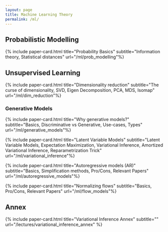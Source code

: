 ```yaml
---
layout: page
title: Machine Learning Theory
permalink: /ml/
---
```


<!-- This page contains explanations of diverse ML topics we found interesting. -->

## Probabilistic Modelling

{% include paper-card.html
title="Probability Basics"
subtitle="Information theory, Statistical distances"
url="/ml/prob_modelling"%}

## Unsupervised Learning

{% include paper-card.html
title="Dimensionality reduction"
subtitle="The curse of dimensionality, SVD, Eigen Decomposition, PCA, MDS, Isomap"
url="/ml/dim_reduction"%}

### Generative Models

{% include paper-card.html
title="Why generative models?"
subtitle="Basics, Discriminative vs Generative, Use-cases, Types"
url="/ml/generative_models"%}

{% include paper-card.html
title="Latent Variable Models"
subtitle="Latent Variable Models, Expectation Maximization, Variational Inference, Amortized Variational Inference, Reparametrization Trick"
url="/ml/variational_inference"%}

{% include paper-card.html
title="Autoregressive models (AR)"
subtitle="Basics, Simplification methods, Pro/Cons, Relevant Papers"
url="/ml/autoregressive_models"%}

{% include paper-card.html
title="Normalizing flows"
subtitle="Basics, Pro/Cons, Relevant Papers"
url="/ml/flow_models"%}

## Annex

{% include paper-card.html title="Variational Inference Annex" subtitle="" url="/lectures/variational_inference_annex"   %}